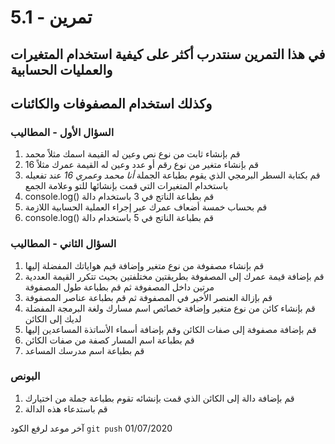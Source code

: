 # تمرين - 5.1

## في هذا التمرين سنتدرب أكثر على كيفية استخدام المتغيرات والعمليات الحسابية

## وكذلك استخدام المصفوفات والكائنات

### السؤال الأول - المطاليب

1. قم بإنشاء ثابت من نوع نص وعين له القيمة اسمك مثلاً محمد
2. قم بإنشاء متغير من نوع رقم أو عدد وعين له القيمة عمرك مثلاً 16
3. قم بكتابة السطر البرمجي الذي يقوم بطباعة الجملة _أنا محمد وعمري 16_ عند تفعيله باستخدام المتغيرات التي قمت بإنشائها للتو وعلامة الجمع
4. console.log() قم بطباعة الناتج في 3 باستخدام دالة
5. قم بحساب خمسة أضعاف عمرك عبر إجراء العملية الحسابية اللازمة
6. console.log() قم بطباعة الناتج في 5 باستخدام دالة

### السؤال الثاني - المطاليب

1. قم بإنشاء مصفوفة من نوع متغير وإضافة قيم هواياتك المفضلة إليها
2. قم بإضافة قيمة عمرك إلى المصفوفة بطريقتين مختلفتين بحيث تتكرر القيمة العددية مرتين داخل المصفوفة ثم قم بطباعة طول المصفوفة
3. قم بإزالة العنصر الأخير في المصفوفة ثم قم بطباعة عناصر المصفوفة
4. قم بإنشاء كائن من نوع متغير وإضافة خصائص اسم مسارك ولغة البرمجة المفضلة لديك إلى الكائن
5. قم بإضافة مصفوفة إلى صفات الكائن وقم بإضافة أسماء الأساتذة المساعدين إليها
6. قم بطباعة اسم المسار كصفة من صفات الكائن
7. قم بطباعة اسم مدرسك المساعد

### البونص

1. قم بإضافة دالة إلى الكائن الذي قمت بإنشائه تقوم بطباعة جملة من اختيارك
2. قم باستدعاء هذه الدالة

آخر موعد لرفع الكود `git push`
01/07/2020
